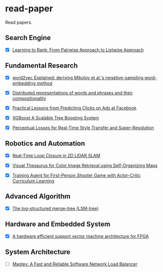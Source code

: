 # read-paper
Read papers.

## Search Engine
- [x] [Learning to Rank: From Pairwise Approach to Listwise Approach](http://www.machinelearning.org/proceedings/icml2007/papers/139.pdf)

## Fundamental Research
- [x] [word2vec Explained: deriving Mikolov et al.'s negative-sampling word-embedding method](http://arxiv.org/abs/1402.3722)

- [x] [Distributed representations of words and phrases and their compositionality](http://papers.nips.cc/paper/5021-distributed-representations)

- [x] [Practical Lessons from Predicting Clicks on Ads at Facebook](https://pdfs.semanticscholar.org/daf9/ed5dc6c6bad5367d7fd8561527da30e9b8dd.pdf)

- [x] [XGBoost A Scalable Tree Boosting System](https://arxiv.org/pdf/1603.02754.pdf)

- [x] [Perceptual Losses for Real-Time Style Transfer and Super-Resolution](https://pdfs.semanticscholar.org/9fa3/720371e78d04973ce9752781bc337480b68f.pdf)

## Robotics and Automation

- [x] [Real-Time Loop Closure in 2D LIDAR SLAM](http://research.google.com/pubs/pub45466.html)

- [x] [Visual Thesaurus for Color Image Retrieval using Self-Organizing Maps ](http://www.ischool.drexel.edu/faculty/cyang/papers/yang2001e.pdf)

- [x] [Training Agent for First-Person Shooter Game with Actor-Critic Curriculum Learning](http://104.155.136.4:3000/pdf?id=Hk3mPK5gg)

## Advanced Algorithm

- [x] [The log-structured merge-tree (LSM-tree)](http://link.springer.com/article/10.1007/s002360050048)

## Hardware and Embedded System

- [x] [A hardware efficient support vector machine architecture for FPGA](http://cas.ee.ic.ac.uk/people/ccb98/papers/MarkosFCCM10.pdf) 

## System Architecture

- [ ] [Maglev: A Fast and Reliable Software Network Load Balancer](http://static.googleusercontent.com/media/research.google.com/zh-CN//pubs/archive/44824.pdf)

